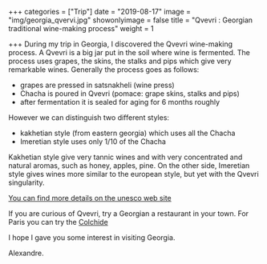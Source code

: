 +++
categories = ["Trip"]
date = "2019-08-17"
image = "img/georgia_qvervi.jpg"
showonlyimage = false
title = "Qvevri : Georgian traditional wine-making process"
weight = 1

+++
During my trip in Georgia, I discovered the Qvevri wine-making process.
A Qvevri is a big jar put in the soil where wine is fermented. The process uses grapes, the skins, the stalks and pips which give very remarkable wines. Generally the process goes as follows:
- grapes are pressed in satsnakheli (wine press)
- Chacha is poured in Qvevri (pomace: grape skins, stalks and pips)
- after fermentation it is sealed for aging for 6 months roughly

However we can distinguish two different styles:
- kakhetian style (from eastern georgia) which uses all the Chacha
- Imeretian style uses only 1/10 of the Chacha

Kakhetian style give very tannic wines and with very concentrated and natural aromas, such as honey, apples, pine.
On the other side, Imeretian style gives wines more similar to the european style, but yet with the Qvevri singularity.

[You can find more details on the unesco web site](https://ich.unesco.org/en/RL/ancient-georgian-traditional-qvevri-wine-making-method-00870)

If you are curious of Qvevri, try a Georgian a restaurant in your town. For Paris you can try the [Colchide](https://www.facebook.com/colchide.paris18/?ref=hl)

I hope I gave you some interest in visiting Georgia.

Alexandre.
